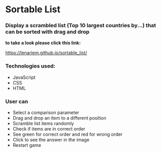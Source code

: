 # Sortable List

### Display a scrambled list (Top 10 largest countries by...) that can be sorted with drag and drop

**to take a look please click this link:** 

https://lenariem.github.io/sortable_list/

### Technologies used: 
* JavaScript
* CSS
* HTML

### User can
- Select a comparison parameter
- Drag and drop an item to a different position 
- Scramble list items randomly
- Check if items are in correct order
- See green for correct order and red for wrong order
- Click to see the answer in the image
- Restart game

